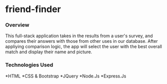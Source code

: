 # friend-finder
### Overview

This full-stack application takes in the results from a user's survey, and compares their answers with those from other uses in our database. After appliying comparison logic, the app will select the user with the best overall match and display their name and picture.

### Technologies Used
*HTML 
*CSS & Bootstrap
*JQuery
*Node.Js
*Express.Js
